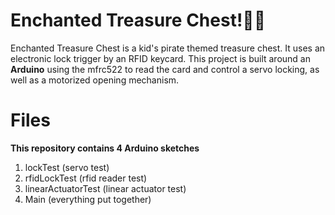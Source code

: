 # Enchanted Treasure Chest!🏴‍☠️

Enchanted Treasure Chest is a kid's pirate themed treasure chest. It uses an electronic lock trigger by an RFID keycard. This project is built around an **Arduino** using the mfrc522 to read the card and control a servo locking, as well as a motorized opening mechanism.


# Files

**This repository contains 4 Arduino sketches**

 1. lockTest (servo test)
 3. rfidLockTest (rfid reader test)
 4. linearActuatorTest (linear actuator test)
 5. Main (everything put together)
